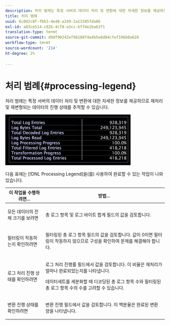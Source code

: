 ```yaml
---
description: 처리 범례는 특정 서버의 데이터 처리 및 변환에 대한 자세한 정보를 제공하므로 재처리 및 재변형되는 데이터의 진행 상태를 추적할 수 있습니다.
title: 처리 범례
uuid: 6c082c8f-fbb3-4e48-a249-2a13345fda86
exl-id: a83ce514-c92b-4cf8-a3cc-bff4e2ba63f1
translation-type: tm+mt
source-git-commit: d9df90242ef96188f4e4b5e6d04cfef196b0a628
workflow-type: tm+mt
source-wordcount: '214'
ht-degree: 2%

---
```


# 처리 범례{#processing-legend}

처리 범례는 특정 서버의 데이터 처리 및 변환에 대한 자세한 정보를 제공하므로 재처리 및 재변형되는 데이터의 진행 상태를 추적할 수 있습니다.

![](assets/vis_ProcessingLegend.png)

다음 표에는 [!DNL Processing Legend]을(를) 사용하여 완료할 수 있는 작업이 나와 있습니다.

<table id="table_6149250C44B14C44A3CB1CEF68B280C6"> 
 <thead> 
  <tr> 
   <th colname="col1" class="entry"> 이 작업을 수행하려면... </th> 
   <th colname="col2" class="entry"> 방법... </th> 
  </tr> 
 </thead>
 <tbody> 
  <tr> 
   <td colname="col1"> <p>모든 데이터의 전체 크기를 보려면 </p> </td> 
   <td colname="col2"> <p><span class="wintitle"> 총 로그 항목</span> 및 <span class="wintitle"> 로그 바이트 합계</span> 필드의 값을 검토합니다. </p> </td> 
  </tr> 
  <tr> 
   <td colname="col1"> <p>필터링이 작동하는지 확인하려면 </p> </td> 
   <td colname="col2"> <p><span class="wintitle"> 필터링된 총 로그 항목</span> 필드의 값을 검토합니다. 값이 0이면 필터링이 작동하지 않으므로 구성을 확인하여 문제를 해결해야 합니다. </p> </td> 
  </tr> 
  <tr> 
   <td colname="col1"> <p>로그 처리 진행 상태를 확인하려면 </p> </td> 
   <td colname="col2"> <p><span class="wintitle"> 로그 처리 진행률</span> 필드에서 값을 검토합니다. 이 비율은 재처리가 얼마나 완료되었는지를 나타냅니다. </p> <p>데이터세트를 세분화할 때 <span class="wintitle"> 디코딩된 총 로그 항목</span> 수와 <span class="wintitle"> 필터링된 총 로그 항목 수</span>의 수를 고려할 수 있습니다. </p> </td> 
  </tr> 
  <tr> 
   <td colname="col1"> <p>변환 진행 상태를 확인하려면 </p> </td> 
   <td colname="col2"> <p><span class="wintitle"> 변환 진행</span> 필드에서 값을 검토합니다. 이 백분율은 완료된 변환 양을 나타냅니다. </p> </td> 
  </tr> 
 </tbody> 
</table>
